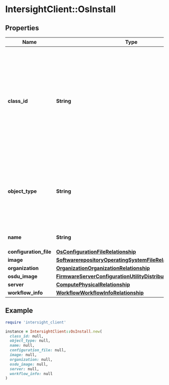 # IntersightClient::OsInstall

## Properties

| Name | Type | Description | Notes |
| ---- | ---- | ----------- | ----- |
| **class_id** | **String** | The fully-qualified name of the instantiated, concrete type. This property is used as a discriminator to identify the type of the payload when marshaling and unmarshaling data. | [default to &#39;os.Install&#39;] |
| **object_type** | **String** | The fully-qualified name of the instantiated, concrete type. The value should be the same as the &#39;ClassId&#39; property. | [default to &#39;os.Install&#39;] |
| **name** | **String** | The name of the OS install configuration. | [optional] |
| **configuration_file** | [**OsConfigurationFileRelationship**](OsConfigurationFileRelationship.md) |  | [optional] |
| **image** | [**SoftwarerepositoryOperatingSystemFileRelationship**](SoftwarerepositoryOperatingSystemFileRelationship.md) |  | [optional] |
| **organization** | [**OrganizationOrganizationRelationship**](OrganizationOrganizationRelationship.md) |  | [optional] |
| **osdu_image** | [**FirmwareServerConfigurationUtilityDistributableRelationship**](FirmwareServerConfigurationUtilityDistributableRelationship.md) |  | [optional] |
| **server** | [**ComputePhysicalRelationship**](ComputePhysicalRelationship.md) |  | [optional] |
| **workflow_info** | [**WorkflowWorkflowInfoRelationship**](WorkflowWorkflowInfoRelationship.md) |  | [optional] |

## Example

```ruby
require 'intersight_client'

instance = IntersightClient::OsInstall.new(
  class_id: null,
  object_type: null,
  name: null,
  configuration_file: null,
  image: null,
  organization: null,
  osdu_image: null,
  server: null,
  workflow_info: null
)
```

